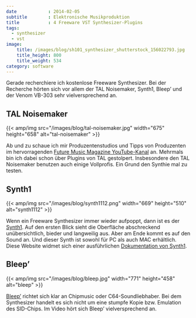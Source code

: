 ```yaml
---
date            : 2014-02-05
subtitle        : Elektronische Musikproduktion
title           : 4 Freeware VST Synthesizer-Plugins
tags:
  - synthesizer
  - vst
image:
    title: /images/blog/sh101_synthesizer_shutterstock_156022793.jpg
    title_height: 800
    title_weight: 534
category: software
---
```

Gerade recherchiere ich kostenlose Freeware Synthesizer. Bei der Recherche hörten sich vor allem der TAL Noisemaker, Synth1, Bleep&#8217; und der Venom VB-303 sehr vielversprechend an.
<!-- readmore -->

## TAL Noisemaker

{{< amp/img src="/images/blog/tal-noisemaker.jpg" width="675" height="658" alt="tal-noisemaker" >}}

Ab und zu schaue ich mir Produzentenstudios und Tipps von Produzenten im hervorragenden [Future Music Magazine YouTube-Kanal][3] an. Mehrmals bin ich dabei schon über Plugins von TAL gestolpert. Insbesondere den TAL Noisemaker benutzen auch einige Vollprofis. Ein Grund den Synthie mal zu testen.

## Synth1

{{< amp/img src="/images/blog/synth1112.png" width="669" height="510" alt="synth1112" >}}

Wenn ein Freeware Synthesizer immer wieder aufpoppt, dann ist es der [Synth1][5]. Auf den ersten Blick sieht die Oberfläche abschreckend unübersichtlich, bieder und langweilig aus. Aber am Ende kommt es auf den Sound an. Und dieser Synth ist sowohl für PC als auch MAC erhältlich. Diese Website widmet sich einer ausführlichen [Dokumentation von Synth1][6].

## Bleep&#8217;

{{< amp/img src="/images/blog/bleep.jpg"  width="771" height="458" alt="bleep" >}}

[Bleep&#8217;][8] richtet sich klar an Chipmusic oder C64-Soundliebhaber. Bei dem Synthesizer handelt es sich nicht um eine stumpfe Kopie bzw. Emulation des SID-Chips. Im Video hört sich Bleep&#8217; vielversprechend an.

 [3]: http://www.youtube.com/user/FutureMusicMagazine
 [5]: http://www.kvraudio.com/product/synth1-by-ichiro-toda
 [6]: https://sites.google.com/site/synth1vst/
 [8]: http://tonebytes.com/bleep/
 [10]: http://antonsavov.net/cms/projects/venom-vb-303.html